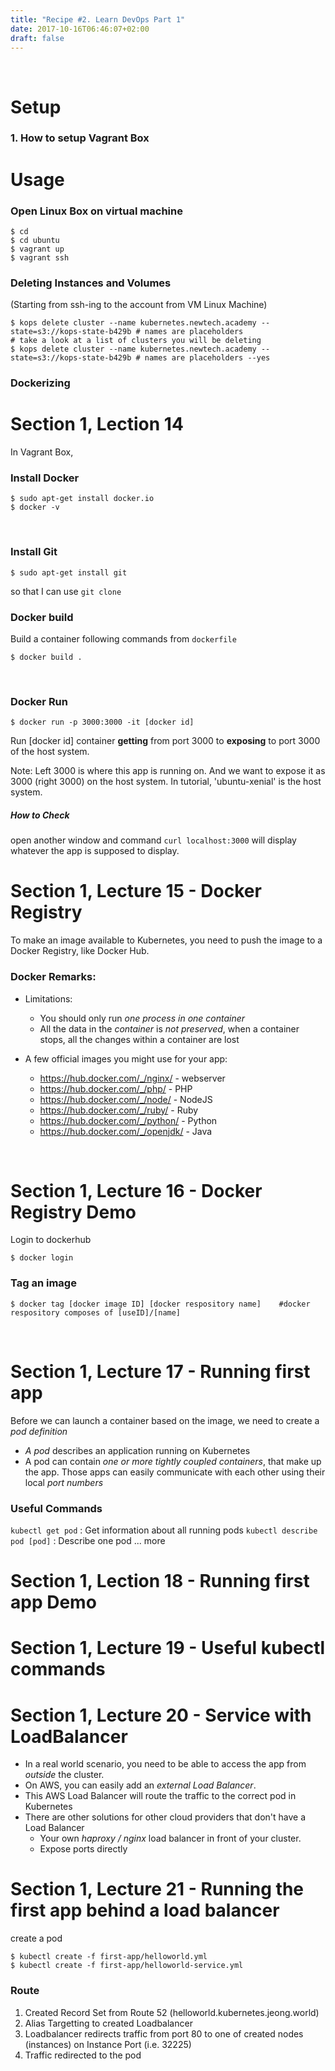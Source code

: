 ```yaml
---
title: "Recipe #2. Learn DevOps Part 1"
date: 2017-10-16T06:46:07+02:00
draft: false
---
```

<br>


# Setup

### 1. How to setup Vagrant Box


# Usage

### Open Linux Box on virtual machine
```
$ cd
$ cd ubuntu
$ vagrant up
$ vagrant ssh
```

### Deleting Instances and Volumes

(Starting from ssh-ing to the account from VM Linux Machine)

```
$ kops delete cluster --name kubernetes.newtech.academy --state=s3://kops-state-b429b # names are placeholders
# take a look at a list of clusters you will be deleting
$ kops delete cluster --name kubernetes.newtech.academy --state=s3://kops-state-b429b # names are placeholders --yes 

```

### Dockerizing




# Section 1, Lection 14

In Vagrant Box,

### Install Docker

```
$ sudo apt-get install docker.io
$ docker -v
```
<br>

### Install Git

```
$ sudo apt-get install git
```

so that I can use `git clone`
<br>

### Docker build

Build a container following commands from `dockerfile`

```
$ docker build .
```
<br>

### Docker Run
```
$ docker run -p 3000:3000 -it [docker id]
```

Run [docker id] container **getting** from port 3000 to **exposing** to port 3000 of the host system.

Note: Left 3000 is where this app is running on. 
And we want to expose it as 3000 (right 3000) on the host system. In tutorial, 'ubuntu-xenial' is the host system.

##### How to Check

open another window and command `curl localhost:3000` will display whatever the app is supposed to display.


# Section 1, Lecture 15 - Docker Registry

To make an image available to Kubernetes, you need to push the image to a Docker Registry, like Docker Hub.

### Docker Remarks:
- Limitations:
  - You should only run _one process in one container_
  - All the data in the _container_ is _not preserved_, when a container stops, all the changes within a container are lost
  
- A few official images you might use for your app:
  - https://hub.docker.com/_/nginx/ - webserver
  - https://hub.docker.com/_/php/ - PHP
  - https://hub.docker.com/_/node/ - NodeJS
  - https://hub.docker.com/_/ruby/ - Ruby
  - https://hub.docker.com/_/python/ - Python
  - https://hub.docker.com/_/openjdk/ - Java
<br> 

# Section 1, Lecture 16 - Docker Registry Demo

Login to dockerhub
```
$ docker login
```

### Tag an image
```
$ docker tag [docker image ID] [docker respository name]    #docker respository composes of [useID]/[name]
```
<br>

# Section 1, Lecture 17 - Running first app

Before we can launch a container based on the image, we need to create a _pod definition_

- _A pod_ describes an application running on Kubernetes
- A pod can contain _one or more tightly coupled containers_, that make up the app. 
Those apps can easily communicate with each other using their local _port numbers_

### Useful Commands

`kubectl get pod` : Get information about all running pods
`kubectl describe pod [pod]` : Describe one pod
... more

# Section 1, Lection 18 - Running first app Demo
# Section 1, Lecture 19 - Useful kubectl commands

# Section 1, Lecture 20 - Service with LoadBalancer

- In a real world scenario, you need to be able to access the app from _outside_ the cluster.
- On AWS, you can easily add an _external Load Balancer_.
- This AWS Load Balancer will route the traffic to the correct pod in Kubernetes
- There are other solutions for other cloud providers that don't have a Load Balancer
  - Your own _haproxy / nginx_ load balancer in front of your cluster.
  - Expose ports directly

# Section 1, Lecture 21 - Running the first app behind a load balancer

create a pod
```
$ kubectl create -f first-app/helloworld.yml
$ kubectl create -f first-app/helloworld-service.yml
```

### Route
 
1. Created Record Set from Route 52 (helloworld.kubernetes.jeong.world)
2. Alias Targetting to created Loadbalancer
3. Loadbalancer redirects traffic from port 80 to one of created nodes (instances) on Instance Port (i.e. 32225)
4. Traffic redirected to the pod


